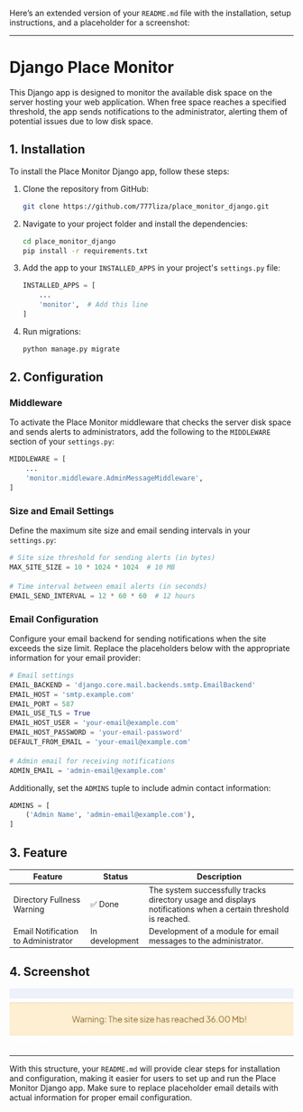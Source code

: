 Here’s an extended version of your `README.md` file with the installation, setup instructions, and a placeholder for a screenshot:

---

# Django Place Monitor

This Django app is designed to monitor the available disk space on the server hosting your web application. When free space reaches a specified threshold, the app sends notifications to the administrator, alerting them of potential issues due to low disk space.

## 1. Installation

To install the Place Monitor Django app, follow these steps:

1. Clone the repository from GitHub:

    ```bash
    git clone https://github.com/777liza/place_monitor_django.git
    ```

2. Navigate to your project folder and install the dependencies:

    ```bash
    cd place_monitor_django
    pip install -r requirements.txt
    ```

3. Add the app to your `INSTALLED_APPS` in your project's `settings.py` file:

    ```python
    INSTALLED_APPS = [
        ...
        'monitor',  # Add this line
    ]
    ```

4. Run migrations:

    ```bash
    python manage.py migrate
    ```

## 2. Configuration

### Middleware

To activate the Place Monitor middleware that checks the server disk space and sends alerts to administrators, add the following to the `MIDDLEWARE` section of your `settings.py`:

```python
MIDDLEWARE = [
    ...
    'monitor.middleware.AdminMessageMiddleware',
]
```

### Size and Email Settings

Define the maximum site size and email sending intervals in your `settings.py`:

```python
# Site size threshold for sending alerts (in bytes)
MAX_SITE_SIZE = 10 * 1024 * 1024  # 10 MB

# Time interval between email alerts (in seconds)
EMAIL_SEND_INTERVAL = 12 * 60 * 60  # 12 hours
```

### Email Configuration

Configure your email backend for sending notifications when the site exceeds the size limit. Replace the placeholders below with the appropriate information for your email provider:

```python
# Email settings
EMAIL_BACKEND = 'django.core.mail.backends.smtp.EmailBackend'
EMAIL_HOST = 'smtp.example.com'
EMAIL_PORT = 587
EMAIL_USE_TLS = True
EMAIL_HOST_USER = 'your-email@example.com'
EMAIL_HOST_PASSWORD = 'your-email-password'
DEFAULT_FROM_EMAIL = 'your-email@example.com'

# Admin email for receiving notifications
ADMIN_EMAIL = 'admin-email@example.com'
```

Additionally, set the `ADMINS` tuple to include admin contact information:

```python
ADMINS = [
    ('Admin Name', 'admin-email@example.com'),
]
```
## 3. Feature
| Feature | Status | Description |
|---|---|---|
| Directory Fullness Warning | ✅ Done | The system successfully tracks directory usage and displays notifications when a certain threshold is reached. |
| Email Notification to Administrator | In development | Development of a module for email messages to the administrator. |

## 4. Screenshot

![sample message for admin](screenshot/Screenshot.jpg)

---

With this structure, your `README.md` will provide clear steps for installation and configuration, making it easier for users to set up and run the Place Monitor Django app. Make sure to replace placeholder email details with actual information for proper email configuration.
